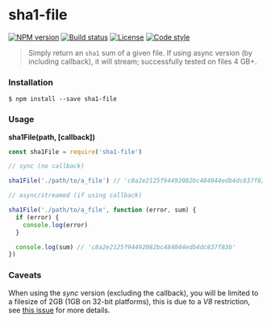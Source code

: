 # sha1-file

[![NPM version][npm-image]][npm-url]
[![Build status][travis-image]][travis-url]
[![License][license-image]][license-url]
[![Code style][standard-image]][standard-url]

> Simply return an `sha1` sum of a given file. If using async version (by including callback), it will stream; successfully tested on files 4 GB+.

### Installation

```
$ npm install --save sha1-file
```

### Usage

__sha1File(path, [callback])__

```javascript
const sha1File = require('sha1-file')

// sync (no callback)

sha1File('./path/to/a_file') // 'c8a2e2125f94492082bc484044edb4dc837f83b'

// async/streamed (if using callback)

sha1File('./path/to/a_file', function (error, sum) {
  if (error) {
    console.log(error)
  }

  console.log(sum) // 'c8a2e2125f94492082bc484044edb4dc837f83b'
})
```

### Caveats

When using the _sync_ version (excluding the callback), you will be limited to
a filesize of 2GB (1GB on 32-bit platforms), this is due to a *V8* restriction,
see [this issue](https://github.com/nodejs/node/issues/1719) for more details.

[npm-image]: https://img.shields.io/npm/v/sha1-file.svg
[npm-url]: https://npmjs.org/package/sha1-file
[travis-image]: https://img.shields.io/travis/roryrjb/sha1-file.svg
[travis-url]: https://travis-ci.org/roryrjb/sha1-file
[license-image]: http://img.shields.io/npm/l/sha1-file.svg
[license-url]: LICENSE
[standard-image]: https://img.shields.io/badge/code%20style-standard-brightgreen.svg
[standard-url]: https://github.com/feross/standard
